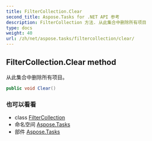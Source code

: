 ```yaml
---
title: FilterCollection.Clear
second_title: Aspose.Tasks for .NET API 参考
description: FilterCollection 方法. 从此集合中删除所有项目
type: docs
weight: 40
url: /zh/net/aspose.tasks/filtercollection/clear/
---
```

## FilterCollection.Clear method

从此集合中删除所有项目。

```csharp
public void Clear()
```

### 也可以看看

* class [FilterCollection](../)
* 命名空间 [Aspose.Tasks](../../filtercollection/)
* 部件 [Aspose.Tasks](../../../)


